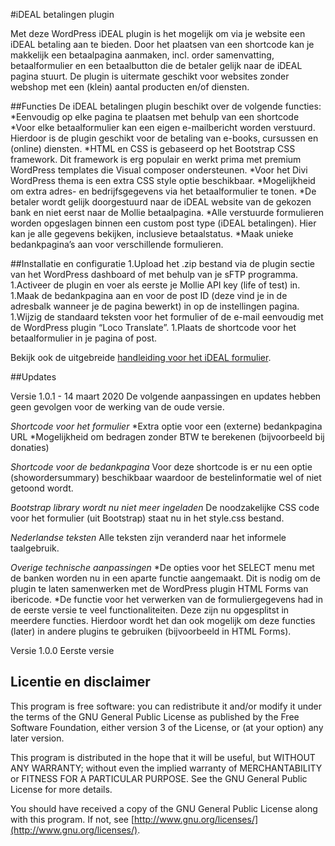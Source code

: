 #iDEAL betalingen plugin

Met deze WordPress iDEAL plugin is het mogelijk om via je website een iDEAL betaling aan te bieden. Door het plaatsen van een shortcode kan je makkelijk een betaalpagina aanmaken, incl. order samenvatting, betaalformulier en een betaalbutton die de betaler gelijk naar de iDEAL pagina stuurt. De plugin is uitermate geschikt voor websites zonder webshop met een (klein) aantal producten en/of diensten.

##Functies
De iDEAL betalingen plugin beschikt over de volgende functies:
*Eenvoudig op elke pagina te plaatsen met behulp van een shortcode
*Voor elke betaalformulier kan een eigen e-mailbericht worden verstuurd. Hierdoor is de plugin geschikt voor de betaling van e-books, cursussen en (online) diensten.
*HTML en CSS is gebaseerd op het Bootstrap CSS framework. Dit framework is erg populair en werkt prima met premium WordPress templates die Visual composer ondersteunen.
*Voor het Divi WordPress thema is een extra CSS style optie beschikbaar.
*Mogelijkheid om extra adres- en bedrijfsgegevens via het betaalformulier te tonen.
*De betaler wordt gelijk doorgestuurd naar de iDEAL website van de gekozen bank en niet eerst naar de Mollie betaalpagina.
*Alle verstuurde formulieren worden opgeslagen binnen een custom post type (iDEAL betalingen). Hier kan je alle gegevens bekijken, inclusieve betaalstatus.
*Maak unieke bedankpagina’s aan voor verschillende formulieren.

##Installatie en configuratie
1.Upload het .zip bestand via de plugin sectie van het WordPress dashboard of met behulp van je sFTP programma.
1.Activeer de plugin en voer als eerste je Mollie API key (life of test) in.
1.Maak de bedankpagina aan en voor de post ID (deze vind je in de adresbalk wanneer je de pagina bewerkt) in op de instellingen pagina.
1.Wijzig de standaard teksten voor het formulier of de e-mail eenvoudig met de WordPress plugin “Loco Translate”.
1.Plaats de shortcode voor het betaalformulier in je pagina of post.

Bekijk ook de uitgebreide [handleiding voor het iDEAL formulier](https://www.finalwebsites.nl/handleiding-ideal-betalingen-plugin/).

##Updates

Versie 1.0.1 - 14 maart 2020
De volgende aanpassingen en updates hebben geen gevolgen voor de werking van de oude versie.

*Shortcode voor het formulier*
*Extra optie voor een (externe) bedankpagina URL
*Mogelijkheid om bedragen zonder BTW te berekenen (bijvoorbeeld bij donaties)

*Shortcode voor de bedankpagina*
Voor deze shortcode is er nu een optie (showordersummary) beschikbaar waardoor de bestelinformatie wel of niet getoond wordt.

*Bootstrap library wordt nu niet meer ingeladen*
De noodzakelijke CSS code voor het formulier (uit Bootstrap) staat nu in het style.css bestand.

*Nederlandse teksten*
 Alle teksten zijn veranderd naar het informele taalgebruik.

*Overige technische aanpassingen*
*De opties voor het SELECT menu met de banken worden nu in een aparte functie aangemaakt. Dit is nodig om de plugin te laten samenwerken met de WordPress plugin HTML Forms van ibericode.
*De functie voor het verwerken van de formuliergegevens had in de eerste versie te veel functionaliteiten. Deze zijn nu opgesplitst in meerdere functies. Hierdoor wordt het dan ook mogelijk om deze functies (later) in andere plugins te gebruiken (bijvoorbeeld in HTML Forms).


Versie 1.0.0
Eerste versie

## Licentie en disclaimer
This program is free software: you can redistribute it and/or modify
it under the terms of the GNU General Public License as published by
the Free Software Foundation, either version 3 of the License, or
(at your option) any later version.

This program is distributed in the hope that it will be useful,
but WITHOUT ANY WARRANTY; without even the implied warranty of
MERCHANTABILITY or FITNESS FOR A PARTICULAR PURPOSE. See the
GNU General Public License for more details.

You should have received a copy of the GNU General Public License
along with this program.  If not, see [http://www.gnu.org/licenses/](http://www.gnu.org/licenses/).
